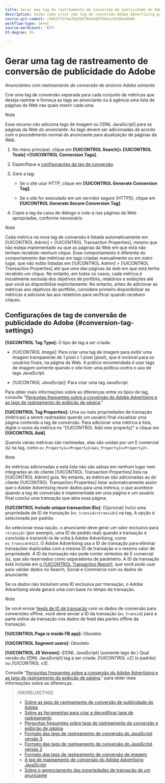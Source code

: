 ```yaml
---
title: Gerar uma tag de rastreamento de conversão de publicidade do Adobe
description: Saiba como criar uma tag de conversão Adobe Advertising para rastrear seus eventos de conversão.
source-git-commit: cd461f73f4a70a5647844a6075ba1c65d64a9b04
workflow-type: tm+mt
source-wordcount: '673'
ht-degree: 0%

---
```


# Gerar uma tag de rastreamento de conversão de publicidade do Adobe

*Anunciantes com rastreamento de conversão de anúncio Adobe somente*

Crie uma tag de conversão separada para cada conjunto de métricas que deseja rastrear e forneça as tags ao anunciante ou à agência uma lista de páginas da Web nas quais inserir cada uma.

>[!NOTE]
>
>Esse recurso não adiciona tags de imagem ou [!DNL JavaScript] para as páginas da Web do anunciante. As tags devem ser adicionadas de acordo com o procedimento normal do anunciante para atualização de páginas da Web.

1. No menu principal, clique em **[!UICONTROL Search]> [!UICONTROL Tools] >[!UICONTROL Conversion Tags]**.

1. Especifique a [configurações da tag de conversão](#conversion-tag-settings).

1. Gere a tag:

   * Se o site usar HTTP, clique em **[!UICONTROL Generate Conversion Tag]**.

   * Se o site for executado em um servidor seguro (HTTPS), clique em **[!UICONTROL Generate Secure Conversion Tag]**.

1. Copie a tag da caixa de diálogo e cole-a nas páginas da Web apropriadas, conforme necessário.

>[!NOTE]
>
>Cada métrica na nova tag de conversão é listada automaticamente em [!UICONTROL Admin] > [!UICONTROL Transaction Properties], mesmo que não esteja implementado ou que as páginas da Web em que está não tenham recebido nenhum clique. Esse comportamento é diferente do comportamento das métricas em tags criadas manualmente ou em outro lugar, que não estão listadas em [!UICONTROL Admin] > [!UICONTROL Transaction Properties] até que uma das páginas da web em que está tenha recebido um clique. No entanto, em todos os casos, cada métrica é inicialmente excluída dos objetivos de portfólio, relatórios e exibições até que você as disponibilize explicitamente. No entanto, antes de adicionar as métricas aos objetivos do portfólio, considere primeiro disponibilizar as métricas e adicioná-las aos relatórios para verificar quando recebem cliques.

## Configurações de tag de conversão de publicidade do Adobe {#conversion-tag-settings}

**[!UICONTROL Tag Type]:** O tipo de tag a ser criada:

* *[!UICONTROL Image]:* Para criar uma tag de imagem para exibir uma imagem transparente de 1 pixel x 1 pixel (pixel), que é invisível para os usuários finais, na página da Web. A prática recomendada é usar tags de imagem somente quando o site tiver uma política contra o uso de tags JavaScript.

* *[!UICONTROL JavaScript]:* Para criar uma tag JavaScript.

Para obter mais informações sobre as diferenças entre os tipos de tag, consulte &quot;[Perguntas frequentes sobre a conversão do Adobe Advertising e as tags de rastreamento de exibição de página](/help/search-social-commerce/tracking/faqs-conversion-page-view-tracking-tags.md).&quot;

**[!UICONTROL Tag Properties]:** Uma ou mais propriedades de transação (métricas) a serem rastreadas quando um usuário final visualizar uma página contendo a tag de conversão. Para adicionar uma métrica à lista, digite o nome da métrica no &quot;[!UICONTROL Add new property]&quot; e clique em **[!UICONTROL Add]**.

Quando várias métricas são rastreadas, elas são unidas por um E comercial (`&`) na tag, como `ev_Property1=<Property1>&ev_Property2=<Property2>`.

>[!NOTE]
>
>As métricas adicionadas a esta lista não são salvas em nenhum lugar nem integradas ao do cliente [!UICONTROL Transaction Properties] lista na [!UICONTROL Admin] guia. No entanto, as métricas são adicionadas ao do cliente [!UICONTROL Transaction Properties] listar automaticamente assim que o Adobe Advertising reunir dados para uma métrica, o que acontece quando a tag de conversão é implementada em uma página e um usuário final conclui uma transação que abre essa página.

**[!UICONTROL Include unique transaction IDs]:** (Opcional) Inclui uma propriedade de ID de transação (`ev_transid=<transid>`) na tag. A opção é selecionada por padrão.

Ao selecionar essa opção, o anunciante deve gerar um valor exclusivo para `<transid>` (por exemplo, uma ID de pedido real) quando a transação é concluída e transmiti-la de volta à Adobe Advertising, como `ev_transid=0123`. O Adobe Advertising usa a ID de transação para eliminar transações duplicadas com a mesma ID de transação e o mesmo valor de propriedade. A ID da transação não pode conter símbolos de E comercial (`&`), que são reservados como separadores de parâmetro. A ID da transação está incluída em [o [!UICONTROL Transaction Report]](/help/search-social-commerce/reports/management/basic-advanced/transaction-report.md), que você pode usar para validar dados no Search, Social e Commerce com os dados do anunciante.

Se os dados não incluírem uma ID exclusiva por transação, o Adobe Advertising ainda gerará uma com base no tempo da transação.

>[!NOTE]
>
>Se você enviar [feeds de ID de transação](/help/search-social-commerce/tracking/feed-transaction-id.md) com os dados de conversão para conversões offline, você deve enviar a ID da transação (`ev_transid`) para a parte online da transação nos dados de feed das partes offline da transação.

**[!UICONTROL Page is inside FB app]:** Obsoleto

**[!UICONTROL Segment users]:** Obsoleto

**[!UICONTROL JS Version]:** ([!DNL JavaScript] (somente tags do ) Qual versão do [!DNL JavaScript] tag a ser criada: *[!UICONTROL v2]* (o padrão) ou *[!UICONTROL v3]*.

Consulte &quot;[Perguntas frequentes sobre a conversão do Adobe Advertising e as tags de rastreamento de exibição de página](/help/search-social-commerce/tracking/faqs-conversion-page-view-tracking-tags.md).&quot; para obter mais informações sobre as diferenças.

>[!MORELIKETHIS]
>
>* [Sobre as tags de rastreamento de conversão de publicidade do Adobe](/help/search-social-commerce/tracking/conversion-tracking-advertising.md)
>* [Sobre as ferramentas para criar e decodificar tags de rastreamento](tracking-tools-about.md)
>* [Perguntas frequentes sobre tags de rastreamento de conversão e exibição de página](/help/search-social-commerce/tracking/faqs-conversion-page-view-tracking-tags.md)
>* [Formato das tags de rastreamento de conversão do JavaScript versão 3](/help/search-social-commerce/tracking/format-conversion-tag-jsv3.md)
>* [Formato das tags de rastreamento de conversão do JavaScript versão 2](/help/search-social-commerce/tracking/format-conversion-tag-jsv2.md)
>* [Formato das tags de rastreamento de conversão de imagem](/help/search-social-commerce/tracking/format-conversion-tag-image.md)
>* [A tag de mapeamento de conversão do Adobe Advertising JavaScript](/help/search-social-commerce/tracking/itp-conversion-mapping-tag.md)
>* [Sobre o gerenciamento das propriedades de transação de um anunciante](/help/search-social-commerce/admin/transaction-properties/transaction-property-about.md)

